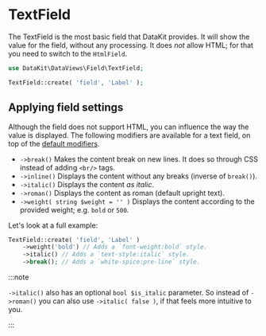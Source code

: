 # TextField

The TextField is the most basic field that DataKit provides. It will show the value for the field, without any
processing. It does *not* allow HTML; for that you need to switch to the `HtmlField`.

```php
use DataKit\DataViews\Field\TextField;

TextField::create( 'field', 'Label' );
```

## Applying field settings

Although the field does not support HTML, you can influence the way the value is displayed. The following modifiers are
available for a text field, on top of the [default modifiers](10-using-fields.md#applying-field-settings).

- `->break()` Makes the content break on new lines. It does so through CSS instead of adding `<br/>` tags.
- `->inline()` Displays the content without any breaks (inverse of `break()`).
- `->italic()` Displays the content *as italic*.
- `->roman()` Displays the content as roman (default upright text).
- `->weight( string $weight = '' )` Displays the content according to the provided weight; e.g. `bold` or `500`.

Let's look at a full example:

```php
TextField::create( 'field', 'Label' )
    ->weight('bold') // Adds a `font-weight:bold` style.
    ->italic() // Adds a `text-style:italic` style.
    ->break(); // Adds a `white-spice:pre-line` style.
```

:::note

`->italic()` also has an optional `bool $is_italic` parameter. So instead of `->roman()` you can also
use `->italic( false )`, if that feels more intuitive to you.

:::
